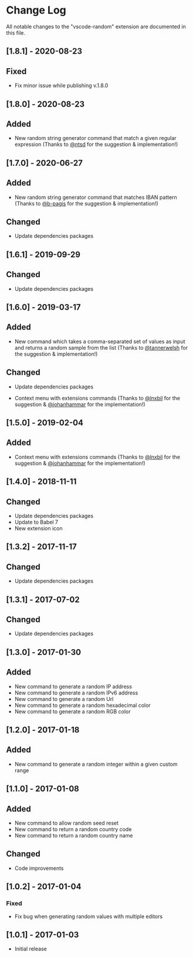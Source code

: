 # Change Log
All notable changes to the "vscode-random" extension are documented in this file.

## [1.8.1] - 2020-08-23
## Fixed
- Fix minor issue while publishing v.1.8.0

## [1.8.0] - 2020-08-23
## Added
- New random string generator command that match a given regular expression (Thanks to [@ntsd](https://github.com/ntsd) for the suggestion & implementation!)

## [1.7.0] - 2020-06-27
## Added
- New random string generator command that matches IBAN pattern (Thanks to [@b-pagis](https://github.com/b-pagis) for the suggestion & implementation!)

## Changed
- Update dependencies packages

## [1.6.1] - 2019-09-29
## Changed
- Update dependencies packages

## [1.6.0] - 2019-03-17
## Added
- New command which takes a comma-separated set of values as input and returns a random sample from the list (Thanks to [@tannerwelsh](https://github.com/tannerwelsh) for the suggestion & implementation!)

## Changed
- Update dependencies packages

- Context menu with extensions commands (Thanks to [@lnxbil](https://github.com/lnxbil) for the suggestion & [@johanhammar](https://github.com/johanhammar) for the implementation!)

## [1.5.0] - 2019-02-04
## Added
- Context menu with extensions commands (Thanks to [@lnxbil](https://github.com/lnxbil) for the suggestion & [@johanhammar](https://github.com/johanhammar) for the implementation!)

## [1.4.0] - 2018-11-11
## Changed
- Update dependencies packages
- Update to Babel 7
- New extension icon

## [1.3.2] - 2017-11-17
## Changed
- Update dependencies packages

## [1.3.1] - 2017-07-02
## Changed
- Update dependencies packages

## [1.3.0] - 2017-01-30
## Added
- New command to generate a random IP address
- New command to generate a random IPv6 address
- New command to generate a random Url
- New command to generate a random hexadecimal color
- New command to generate a random RGB color

## [1.2.0] - 2017-01-18
## Added
- New command to generate a random integer within a given custom range

## [1.1.0] - 2017-01-08
## Added
- New command to allow random seed reset
- New command to return a random country code
- New command to return a random country name

## Changed
- Code improvements

## [1.0.2] - 2017-01-04
### Fixed
- Fix bug when generating random values with multiple editors

## [1.0.1] - 2017-01-03
- Initial release